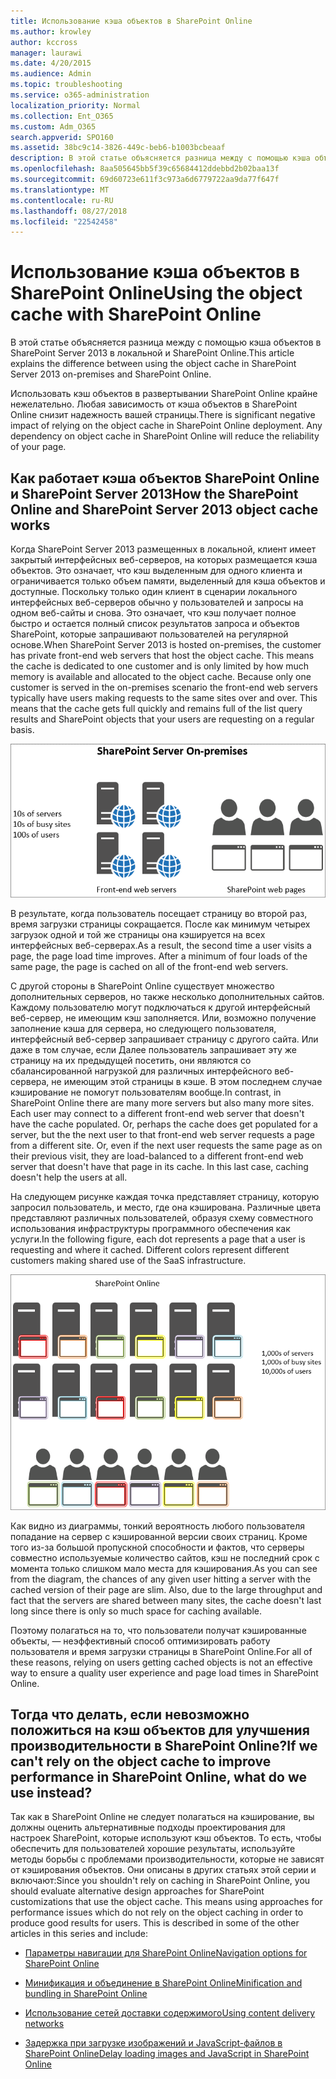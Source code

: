 ```yaml
---
title: Использование кэша объектов в SharePoint Online
ms.author: krowley
author: kccross
manager: laurawi
ms.date: 4/20/2015
ms.audience: Admin
ms.topic: troubleshooting
ms.service: o365-administration
localization_priority: Normal
ms.collection: Ent_O365
ms.custom: Adm_O365
search.appverid: SPO160
ms.assetid: 38bc9c14-3826-449c-beb6-b1003bcbeaaf
description: В этой статье объясняется разница между с помощью кэша объектов в SharePoint Server 2013 в локальной и SharePoint Online.
ms.openlocfilehash: 8aa505645bb5f39c65684412ddebbd2b02baa13f
ms.sourcegitcommit: 69d60723e611f3c973a6d6779722aa9da77f647f
ms.translationtype: MT
ms.contentlocale: ru-RU
ms.lasthandoff: 08/27/2018
ms.locfileid: "22542458"
---
```

# <a name="using-the-object-cache-with-sharepoint-online"></a><span data-ttu-id="d02cb-103">Использование кэша объектов в SharePoint Online</span><span class="sxs-lookup"><span data-stu-id="d02cb-103">Using the object cache with SharePoint Online</span></span>

<span data-ttu-id="d02cb-104">В этой статье объясняется разница между с помощью кэша объектов в SharePoint Server 2013 в локальной и SharePoint Online.</span><span class="sxs-lookup"><span data-stu-id="d02cb-104">This article explains the difference between using the object cache in SharePoint Server 2013 on-premises and SharePoint Online.</span></span>
  
<span data-ttu-id="d02cb-p101">Использовать кэш объектов в развертывании SharePoint Online крайне нежелательно. Любая зависимость от кэша объектов в SharePoint Online снизит надежность вашей страницы.</span><span class="sxs-lookup"><span data-stu-id="d02cb-p101">There is significant negative impact of relying on the object cache in SharePoint Online deployment. Any dependency on object cache in SharePoint Online will reduce the reliability of your page.</span></span> 
  
## <a name="how-the-sharepoint-online-and-sharepoint-server-2013-object-cache-works"></a><span data-ttu-id="d02cb-107">Как работает кэша объектов SharePoint Online и SharePoint Server 2013</span><span class="sxs-lookup"><span data-stu-id="d02cb-107">How the SharePoint Online and SharePoint Server 2013 object cache works</span></span>

<span data-ttu-id="d02cb-p102">Когда SharePoint Server 2013 размещенных в локальной, клиент имеет закрытый интерфейсных веб-серверов, на которых размещается кэша объектов. Это означает, что кэш выделенным для одного клиента и ограничивается только объем памяти, выделенный для кэша объектов и доступные. Поскольку только один клиент в сценарии локального интерфейсных веб-серверов обычно у пользователей и запросы на одном веб-сайты и снова. Это означает, что кэш получает полное быстро и остается полный список результатов запроса и объектов SharePoint, которые запрашивают пользователей на регулярной основе.</span><span class="sxs-lookup"><span data-stu-id="d02cb-p102">When SharePoint Server 2013 is hosted on-premises, the customer has private front-end web servers that host the object cache. This means the cache is dedicated to one customer and is only limited by how much memory is available and allocated to the object cache. Because only one customer is served in the on-premises scenario the front-end web servers typically have users making requests to the same sites over and over. This means that the cache gets full quickly and remains full of the list query results and SharePoint objects that your users are requesting on a regular basis.</span></span>
  
![Показывает трафик и нагрузку на локальные веб-серверы переднего плана](media/a0d38b36-4909-4abb-8d4e-4930814bb3de.png)
  
<span data-ttu-id="d02cb-p103">В результате, когда пользователь посещает страницу во второй раз, время загрузки страницы сокращается. После как минимум четырех загрузок одной и той же страницы она кэшируется на всех интерфейсных веб-серверах.</span><span class="sxs-lookup"><span data-stu-id="d02cb-p103">As a result, the second time a user visits a page, the page load time improves. After a minimum of four loads of the same page, the page is cached on all of the front-end web servers.</span></span>
  
<span data-ttu-id="d02cb-p104">С другой стороны в SharePoint Online существует множество дополнительных серверов, но также несколько дополнительных сайтов. Каждому пользователю могут подключаться к другой интерфейсный веб-сервер, не имеющим кэш заполняется. Или, возможно получение заполнение кэша для сервера, но следующего пользователя, интерфейсный веб-сервер запрашивает страницу с другого сайта. Или даже в том случае, если Далее пользователь запрашивает эту же страницу на их предыдущей посетить, они являются со сбалансированной нагрузкой для различных интерфейсного веб-сервера, не имеющим этой страницы в кэше. В этом последнем случае кэширование не помогут пользователям вообще.</span><span class="sxs-lookup"><span data-stu-id="d02cb-p104">In contrast, in SharePoint Online there are many more servers but also many more sites. Each user may connect to a different front-end web server that doesn't have the cache populated. Or, perhaps the cache does get populated for a server, but the the next user to that front-end web server requests a page from a different site. Or, even if the next user requests the same page as on their previous visit, they are load-balanced to a different front-end web server that doesn't have that page in its cache. In this last case, caching doesn't help the users at all.</span></span>
  
<span data-ttu-id="d02cb-p105">На следующем рисунке каждая точка представляет страницу, которую запросил пользователь, и место, где она кэширована. Различные цвета представляют различных пользователей, образуя схему совместного использования инфраструктуры программного обеспечения как услуги.</span><span class="sxs-lookup"><span data-stu-id="d02cb-p105">In the following figure, each dot represents a page that a user is requesting and where it cached. Different colors represent different customers making shared use of the SaaS infrastructure.</span></span>
  
![Показывает результаты кэширования объектов в SharePoint Online](media/25d04011-ef83-4cb7-9e04-a6ed490f63c3.png)
  
<span data-ttu-id="d02cb-p106">Как видно из диаграммы, тонкий вероятность любого пользователя попадание на сервер с кэшированной версии своих страниц. Кроме того из-за большой пропускной способности и фактов, что серверы совместно используемые количество сайтов, кэш не последний срок с момента только слишком мало места для кэширования.</span><span class="sxs-lookup"><span data-stu-id="d02cb-p106">As you can see from the diagram, the chances of any given user hitting a server with the cached version of their page are slim. Also, due to the large throughput and fact that the servers are shared between many sites, the cache doesn't last long since there is only so much space for caching available.</span></span>
  
<span data-ttu-id="d02cb-125">Поэтому полагаться на то, что пользователи получат кэшированные объекты, — неэффективный способ оптимизировать работу пользователя и время загрузки страницы в SharePoint Online.</span><span class="sxs-lookup"><span data-stu-id="d02cb-125">For all of these reasons, relying on users getting cached objects is not an effective way to ensure a quality user experience and page load times in SharePoint Online.</span></span>
  
## <a name="if-we-cant-rely-on-the-object-cache-to-improve-performance-in-sharepoint-online-what-do-we-use-instead"></a><span data-ttu-id="d02cb-126">Тогда что делать, если невозможно положиться на кэш объектов для улучшения производительности в SharePoint Online?</span><span class="sxs-lookup"><span data-stu-id="d02cb-126">If we can't rely on the object cache to improve performance in SharePoint Online, what do we use instead?</span></span>

<span data-ttu-id="d02cb-p107">Так как в SharePoint Online не следует полагаться на кэширование, вы должны оценить альтернативные подходы проектирования для настроек SharePoint, которые используют кэш объектов. То есть, чтобы обеспечить для пользователей хорошие результаты, используйте методы борьбы с проблемами производительности, которые не зависят от кэширования объектов. Они описаны в других статьях этой серии и включают:</span><span class="sxs-lookup"><span data-stu-id="d02cb-p107">Since you shouldn't rely on caching in SharePoint Online, you should evaluate alternative design approaches for SharePoint customizations that use the object cache. This means using approaches for performance issues which do not rely on the object caching in order to produce good results for users. This is described in some of the other articles in this series and include:</span></span>
  
- [<span data-ttu-id="d02cb-130">Параметры навигации для SharePoint Online</span><span class="sxs-lookup"><span data-stu-id="d02cb-130">Navigation options for SharePoint Online</span></span>](navigation-options-for-sharepoint-online.md)
    
- [<span data-ttu-id="d02cb-131">Минификация и объединение в SharePoint Online</span><span class="sxs-lookup"><span data-stu-id="d02cb-131">Minification and bundling in SharePoint Online</span></span>](minification-and-bundling-in-sharepoint-online.md)
    
- [<span data-ttu-id="d02cb-132">Использование сетей доставки содержимого</span><span class="sxs-lookup"><span data-stu-id="d02cb-132">Using content delivery networks</span></span>](using-content-delivery-networks-with-sharepoint-online.md)
    
- [<span data-ttu-id="d02cb-133">Задержка при загрузке изображений и JavaScript-файлов в SharePoint Online</span><span class="sxs-lookup"><span data-stu-id="d02cb-133">Delay loading images and JavaScript in SharePoint Online</span></span>](delay-loading-images-and-javascript-in-sharepoint-online.md)
    

